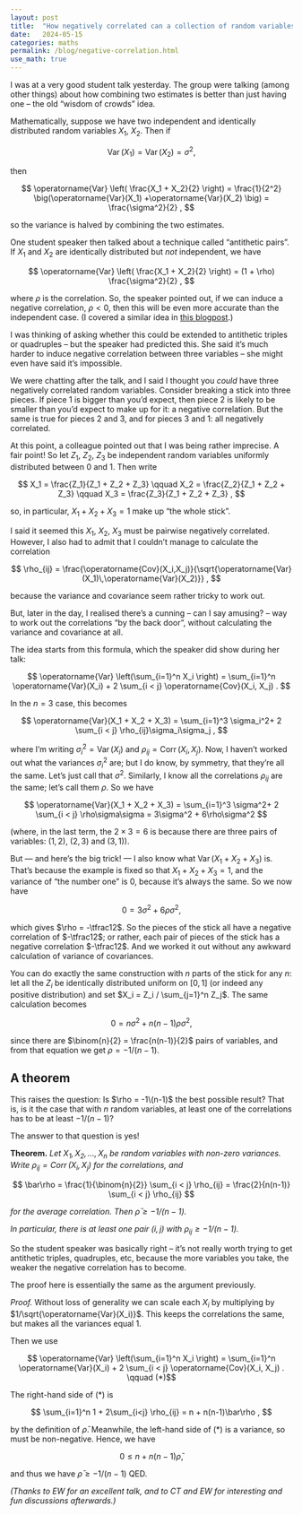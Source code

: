```yaml
---
layout: post
title:  "How negatively correlated can a collection of random variables be?"
date:   2024-05-15
categories: maths
permalink: /blog/negative-correlation.html
use_math: true
---
```


I was at a very good student talk yesterday. The group were talking (among other things) about how combining two estimates is better than just having one – the old “wisdom of crowds” idea.

Mathematically, suppose we have two independent and identically distributed random variables $X_1$, $X_2$. Then if

$$ \operatorname{Var}(X_1) = \operatorname{Var}(X_2) = \sigma^2 , $$

then

$$ \operatorname{Var} \left( \frac{X_1 + X_2}{2} \right) = \frac{1}{2^2} \big(\operatorname{Var}(X_1) +\operatorname{Var}(X_2) \big) = \frac{\sigma^2}{2} , $$

so the variance is halved by combining the two estimates.

One student speaker then talked about a technique called “antithetic pairs”. If $X_1$ and $X_2$ are identically distributed but *not* independent, we have

$$ \operatorname{Var} \left( \frac{X_1 + X_2}{2} \right) = (1 + \rho) \frac{\sigma^2}{2} , $$

where $\rho$ is the correlation. So, the speaker pointed out, if we can induce a negative correlation, $\rho < 0$, then this will be even more accurate than the independent case. (I covered a similar idea in [this blogpost](correlation.html).)

I was thinking of asking whether this could be extended to antithetic triples or quadruples – but the speaker had predicted this. She said it’s much harder to induce negative correlation between three variables – she might even have said it’s impossible.

We were chatting after the talk, and I said I thought you *could* have three negatively correlated random variables. Consider breaking a stick into three pieces. If piece 1 is bigger than you’d expect, then piece 2 is likely to be smaller than you’d expect to make up for it: a negative correlation. But the same is true for pieces 2 and 3, and for pieces 3 and 1: all negatively correlated.

At this point, a colleague pointed out that I was being rather imprecise. A fair point! So let $Z_1$, $Z_2$, $Z_3$ be independent random variables uniformly distributed between 0 and 1. Then write

$$ X_1 = \frac{Z_1}{Z_1 + Z_2 + Z_3} \qquad X_2 = \frac{Z_2}{Z_1 + Z_2 + Z_3} \qquad X_3 = \frac{Z_3}{Z_1 + Z_2 + Z_3} , $$

so, in particular, $X_1 + X_2 + X_3 = 1$ make up “the whole stick”.

I said it seemed this $X_1$, $X_2$, $X_3$ must be pairwise negatively correlated. However, I also had to admit that I couldn’t manage to calculate the correlation

$$ \rho_{ij} = \frac{\operatorname{Cov}(X_i,X_j)}{\sqrt{\operatorname{Var}(X_1)\,\operatorname{Var}(X_2)}} , $$

because the variance and covariance seem rather tricky to work out.

But, later in the day, I realised there’s a cunning – can I say amusing? – way to work out the correlations “by the back door”, without calculating the variance and covariance at all.

The idea starts from this formula, which the speaker did show during her talk:

$$  \operatorname{Var} \left(\sum_{i=1}^n  X_i \right) = \sum_{i=1}^n  \operatorname{Var}(X_i) + 2 \sum_{i < j}  \operatorname{Cov}(X_i, X_j) . $$

In the $n = 3$ case, this becomes

$$  \operatorname{Var}(X_1 + X_2 + X_3) = \sum_{i=1}^3 \sigma_i^2+ 2 \sum_{i < j}  \rho_{ij}\sigma_i\sigma_j , $$

where I’m writing $\sigma_i^2 = \operatorname{Var}(X_i)$ and $\rho_{ij} = \operatorname{Corr}(X_i, X_j)$. Now, I haven’t worked out what the variances $\sigma_i^2$ are; but I do know, by symmetry, that they’re all the same. Let’s just call that $\sigma^2$. Similarly, I know all the correlations $\rho_{ij}$ are the same; let’s call them $\rho$. So we have

$$  \operatorname{Var}(X_1 + X_2 + X_3) = \sum_{i=1}^3 \sigma^2+ 2 \sum_{i < j}  \rho\sigma\sigma = 3\sigma^2 + 6\rho\sigma^2  $$

(where, in the last term, the $2 \times 3 = 6$ is because there are three pairs of variables: $(1,2)$, $(2,3)$ and $(3,1)$).

But — and here’s the big trick! — I also know what $\operatorname{Var}(X_1 + X_2 + X_3)$ is. That’s because the example is fixed so that $X_1 + X_2 + X_3 = 1$, and the variance of “the number one” is 0, because it’s always the same. So we now have

$$ 0 = 3 \sigma^2 + 6\rho\sigma^2 , $$

which gives $\rho = -\tfrac12$. So the pieces of the stick all have a negative correlation of $-\tfrac12$; or rather, each pair of pieces of the stick has a negative correlation $-\tfrac12$. And we worked it out without any awkward calculation of variance of covariances.

You can do exactly the same construction with $n$ parts of the stick for any $n$: let all the $Z_i$ be identically distributed uniform on $[0,1]$ (or indeed any positive distribution) and set $X_i = Z_i / \sum_{j=1}^n Z_j$. The same calculation becomes

$$ 0 = n \sigma^2 + n(n-1) \rho \sigma^2 ,$$

since there are $\binom{n}{2} = \frac{n(n-1)}{2}$ pairs of variables, and from that equation we get $\rho = -1/(n-1)$.


## A theorem

This raises the question: Is $\rho = -1\(n-1)$ the best possible result? That is, is it the case that with $n$ random variables, at least one of the correlations has to be at least $-1/(n-1)$?

The answer to that question is yes!

**Theorem.** *Let $X_1, X_2, \dots, X_n$ be random variables with non-zero variances. Write $\rho_{ij} = \operatorname{Corr}(X_i, X_j)$ for the correlations, and*

$$ \bar\rho = \frac{1}{\binom{n}{2}} \sum_{i < j} \rho_{ij} = \frac{2}{n(n-1)}  \sum_{i < j} \rho_{ij} $$

*for the average correlation. Then $\bar\rho \geq -1/(n-1)$.*

*In particular, there is at least one pair $(i,j)$ with $\rho_{ij} \geq -1/(n-1)$.*

So the student speaker was basically right – it’s not really worth trying to get antithetic triples, quadruples, etc, because the more variables you take, the weaker the negative correlation has to become.

The proof here is essentially the same as the argument previously.

*Proof.* Without loss of generality we can scale each $X_i$ by multiplying by $1/\sqrt{\operatorname{Var}(X_i)}$. This keeps the correlations the same, but makes all the variances equal 1.

Then we use

$$  \operatorname{Var} \left(\sum_{i=1}^n  X_i \right) = \sum_{i=1}^n  \operatorname{Var}(X_i) + 2 \sum_{i < j}  \operatorname{Cov}(X_i, X_j) . \qquad (*)$$

The right-hand side of $(*)$ is

$$ \sum_{i=1}^n 1 + 2\sum_{i<j} \rho_{ij} = n + n(n-1)\bar\rho , $$

by the definition of $\bar\rho$. Meanwhile, the left-hand side of $(*)$ is a variance, so must be non-negative. Hence, we have

$$ 0 \leq n + n(n-1)\bar\rho , $$

and thus we have $\bar\rho \geq -1/(n-1)$ QED.

*(Thanks to EW for an excellent talk, and to CT and EW for interesting and fun discussions afterwards.)*
